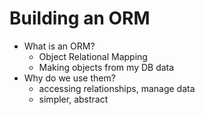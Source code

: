 # Building an ORM

- What is an ORM?
  - Object Relational Mapping
  - Making objects from my DB data
- Why do we use them?
  - accessing relationships, manage data
  - simpler, abstract